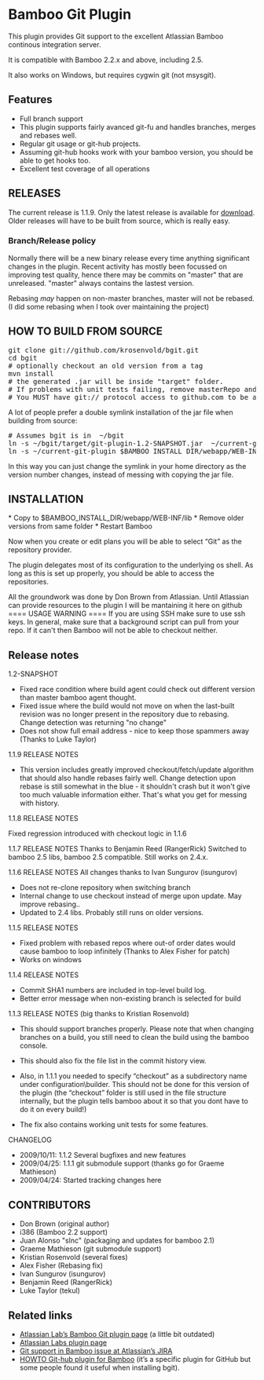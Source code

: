 <h1>Bamboo Git Plugin</h1>

This plugin provides Git support to the excellent Atlassian Bamboo continous integration server.

It is compatible with Bamboo 2.2.x and above, including 2.5.

It also works on Windows, but requires cygwin git (not msysgit).

<h2>Features</h2>

* Full branch support
* This plugin supports fairly avanced git-fu and handles branches, merges and rebases well.
* Regular git usage or git-hub projects.
* Assuming git-hub hooks work with your bamboo version, you should be able to get hooks too.
* Excellent test coverage of all operations


<h2>RELEASES</h2>

The current release is 1.1.9. Only the latest release is available for
<a href="http://cloud.github.com/downloads/krosenvold/bgit/git-plugin-1.1.9.jar">download</a>. Older releases will have to be built from source, which is really easy.

<h3>Branch/Release policy</h3>

Normally there will be a new binary release every time anything significant changes in
the plugin. Recent activity has mostly been focussed on improving test quality, hence there may be commits
on "master" that are unreleased. "master" always contains the lastest version.

Rebasing *may* happen on non-master branches, master will not be rebased. (I did some rebasing when I took
over maintaining the project)

<h2>HOW TO BUILD FROM SOURCE</h2>

<pre>
git clone git://github.com/krosenvold/bgit.git
cd bgit
# optionally checkout an old version from a tag
mvn install
# the generated .jar will be inside "target" folder.
# If problems with unit tests failing, remove masterRepo and testRepo* folders
# You MUST have git:// protocol access to github.com to be able to build. If not you can add -DskipTests to mvn command.
</pre>

A lot of people prefer a double symlink installation of the jar file when building from source:
<pre>
# Assumes bgit is in  ~/bgit
ln -s ~/bgit/target/git-plugin-1.2-SNAPSHOT.jar  ~/current-git-plugin
ln -s ~/current-git-plugin $BAMBOO_INSTALL_DIR/webapp/WEB-INF/lib/git-plugin.jar
</pre>
In this way you can just change the symlink in your home directory as the version number changes, instead of
messing with copying the jar file.


<h2>INSTALLATION</h2>
* Copy to $BAMBOO_INSTALL_DIR/webapp/WEB-INF/lib
* Remove older versions from same folder
* Restart Bamboo



Now when you create or edit plans you will be able to select “Git” as the
repository provider.

The plugin delegates most of its configuration to the underlying os shell. As long as this is set up properly, you
should be able to access the repositories. 

All the groundwork was done by Don Brown from Atlassian. Until Atlassian can
provide resources to the plugin I will be mantaining it here on github
==== USAGE WARNING ====
If you are using SSH make sure to use ssh keys. In general, make sure that a
background script can pull from your repo. If it can't then Bamboo will not be
able to checkout neither.

<h2>Release notes</h2>

1.2-SNAPSHOT

- Fixed race condition where build agent could check out different version than master bamboo agent thought.
- Fixed issue where the build would not move on when the last-built revision was no longer present in the
  repository due to rebasing. Change detection was returning "no change"
- Does not show full email address - nice to keep those spammers away (Thanks to Luke Taylor)

1.1.9 RELEASE NOTES

- This version includes greatly improved checkout/fetch/update algorithm that should also handle rebases
  fairly well. Change detection upon rebase is still somewhat in the blue - it shouldn't crash but it won't give
  too much valuable information either. That's what you get for messing with history.
   


1.1.8 RELEASE NOTES

Fixed regression introduced with checkout logic in 1.1.6

1.1.7 RELEASE NOTES
Thanks to Benjamin Reed (RangerRick)
Switched to bamboo 2.5 libs, bamboo 2.5 compatible. Still works on 2.4.x.

1.1.6 RELEASE NOTES
All changes thanks to Ivan Sungurov (isungurov)

- Does not re-clone repository when switching branch
- Internal change to use checkout instead of merge upon update. May improve rebasing..
- Updated to 2.4 libs. Probably still runs on older versions.

1.1.5 RELEASE NOTES

- Fixed problem with rebased repos where out-of order dates would cause bamboo
  to loop infinitely (Thanks to Alex Fisher for patch)
- Works on windows

1.1.4 RELEASE NOTES

- Commit SHA1 numbers are included in top-level build log.
- Better error message when non-existing branch is selected for build

1.1.3 RELEASE NOTES
(big thanks to Kristian Rosenvold)
- This should support branches properly. Please note that when changing
  branches on a build, you still need to clean the build using the bamboo
  console. 

- This should also fix the file list in the commit history view.

- Also, in 1.1.1 you needed to specify “checkout” as a subdirectory name under
  configuration\builder. This should not be done for this version of the plugin
  (the “checkout” folder is still used in the file structure internally, but
  the plugin tells bamboo about it so that you dont have to do it on every
  build!)

- The fix also contains working unit tests for some features.


CHANGELOG
- 2009/10/11: 1.1.2 Several bugfixes and new features
- 2009/04/25: 1.1.1 git submodule support (thanks go for Graeme Mathieson)
- 2009/04/24: Started tracking changes here


<h2>CONTRIBUTORS</h2>

- Don Brown (original author)
- i386 (Bamboo 2.2 support)
- Juan Alonso "slnc" (packaging and updates for bamboo 2.1)
- Graeme Mathieson (git submodule support)
- Kristian Rosenvold (several fixes)
- Alex Fisher (Rebasing fix)
- Ivan Sungurov (isungurov)
- Benjamin Reed (RangerRick)
- Luke Taylor (tekul)

<h2>Related links</h2>
<ul>
<li><a href="http://labs.atlassian.com/browse/BGIT">Atlassian Lab&#8217;s Bamboo Git plugin page</a> (a little bit outdated)</li>
<li><a href="tp://labs.atlassian.com/wiki/display/BGIT/Home">Atlassian Labs plugin page</a></li>
<li><a href="http://jira.atlassian.com/browse/BAM-2875">Git support in Bamboo issue at Atlassian&#8217;s JIRA</a></li>
<li><a href="http://wiki.github.com/andypols/git-bamboo-plugin">HOWTO Git-hub plugin for Bamboo</a> (it&#8217;s a specific plugin for GitHub but some people found it useful when installing bgit).</li>
</ul>


